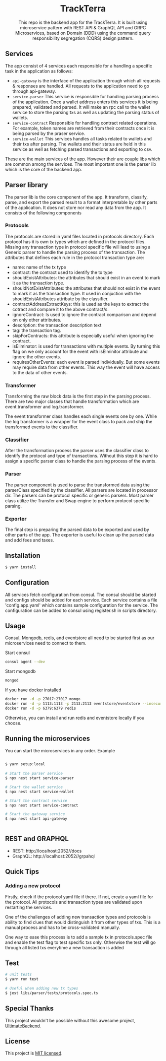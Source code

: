 <h1 align="center">  
TrackTerra 
</h1>  
    
<p align="center"> 
  This repo is the backend app for the TrackTerra.
  It is built using microservice pattern with REST API & GraphQL API and GRPC Microservices, based on Domain (DDD) using the command query responsibility segregation (CQRS) design pattern.
</p>  
    <p align="center">  
</p>  

## Services 
The app consist of 4 services each responsible for a handling a specific task in the application as follows:

 - `api-gateway` is the interface of the application through which all requests & responses are handled. All requests to the application need to go through api-gateway.
 - `service-parser` This service is responsible for handling parsing process of the application. Once a wallet address enters this services it is being prepared, validated and parsed. It will make an rpc call to the wallet service to store the parsing txs as well as updating the parsing status of wallets.
 - `service-contract` Responsible for handling contract related operations. For example, token names are retrieved from their contracts once it is being parsed by the praser service.
 - `service-wallet` This services handles all tasks related to wallets and their txs after parsing. The wallets and their status are held in this service as well as fetching parsed transactions and exporting to csv.
 
 These are the main services of the app. However their are couple libs which are common among the services. The most important one is the parser lib which is the core of the backend app.

## Parser library
The parser lib is the core component of the app. It transform, classify, parse, and export the parsed result to a format interpretable by other parts of the application. It does not store nor read any data from the app. It consists of the following components

### Protocols

The protocols are stored in yaml files located in protocols directory. Each protocol has it is own tx types which are defined in the protocol files. Missing any transaction type in protocol specific file will lead to using a Generic parser to handle the parsing process of the transaction. The attributes that defines each rule in the protocol transaction type are: 
 - name: name of the tx type
 - contract: the contract used to identify the tx type
 - shouldExistAttributes: the attributes that should exist in an event to mark it as the transaction type.
 - shouldNotExistAttributes: the attributes that should not exist in the event to mark it as the transaction type. It used in conjuction with the shouldExistAttributes attribute by the classifier.
 - contractAddressExtractKeys: this is used as the keys to extract the cotract and compare it to the above contract/s.
 - ignoreContract: Is used to ignore the contract comparison and depend on only other attributes.
 - description: the transaction description text
 - tag: the transaction tag.
 - skipForContracts: this attribute is especially useful when ignoring the contract. 
 - isEliminator: is used for transactions with multiple events. By turning this flag on we only account for the event with isElminitor attribute and ignore the other events.
 - requiresOtherEvents: each event is parsed individually. But some events may require data from other events. This way the event will have access to the data of other events.
### Transformer

Transforming the raw block data is the first step in the parsing process. There are two major classes that handle transformation which are event.transformer and log.transformer. 

The event transformer class handles each single events one by one. While the log transformer is a wrapper for the event class to pack and ship the transformed events to the classifier.

### Classifier

After the transformation process the parser uses the classifier class to identify the protocol and type of transactions. Without this step it is hard to assign a specific parser class to handle the parsing process of the events. 
### Parser

The parser component is used to parse the transformed data using the parserClass specified by the classifier. All parsers are located in processor dir. The parsers can be protocol specific or generic parsers. Most parser class utilize the Transfer and Swap engine to perform protocol specific parsing.
### Exporter

The final step is preparing the parsed data to be exported and used by other parts of the app. The exporter is useful to clean up the parsed data and add fees and taxes.
## Installation  
  
```bash  
$ yarn install
```  
  
## Configuration  
  
All services fetch configuration from consul. The consul should be started and configs should be added for each service. Each service contains a file 'config.app.yaml' which contains sample configuration for the service. The configuration can be added to consul using register.sh in scripts directory. 
  
## Usage  
  
Consul, Mongodb, redis, and eventstore all need to be started first as our microservices need to connect to them.  
  
Start consul  
```bash  
consul agent --dev  
```
Start mongodb  
```bash  
mongod  
```  
  
If you have docker installed  
```bash  
docker run -d -p 27017:27017 mongo  
docker run -d -p 1113:1113 -p 2113:2113 eventstore/eventstore --insecure # insecure flag specifies no certificate required - suitable for devmode 
docker run -d -p 6379:6379 redis  
```  
  
Otherwise, you can install and run redis and eventstore locally if you choose.  
  
## Running the microservices  
You can start the microservices in any order. Example  
  
```bash
  
$ yarn setup:local
  
# Start the parser service  
$ npx nest start service-parser

# Start the wallet service  
$ npx nest start service-wallet

# Start the contract service  
$ npx nest start service-contract

# Start the gateway service  
$ npx nest start api-gateway
  
```  
  
## REST and GRAPHQL  

 - REST: http://localhost:2052//docs
 - GraphQL: http://localhost:2052//grpahql  
    
  
## Quick Tips  
  
### Adding a new protocol
Firstly, check if the protocol yaml file if there. If not, create a yaml file for the protocol. All protocols and transaction types are validated upon restarting the services.

One of the challenges of adding new transaction types and protocols is ability to find clues that would distinguish it from other types of txs. This is a manual process and has to be cross-validated manually. 

One way to ease this process is to add a sample tx in protocols.spec file and enable the test flag to test specific txs only. Otherwise the test will go through all listed txs everytime a new transaction is added
## Test  
  
```bash  
# unit tests  
$ yarn run test  
  
# Useful when adding new tx types
$ jest libs/parser/tests/protocols.spec.ts  
```  
  
## Special Thanks  
  
  This project wouldn't be possible without this awesome project,
  [UltimateBackend](https://github.com/juicycleff/ultimate-backend).
  
## License  
  
  This project is [MIT licensed](LICENSE).